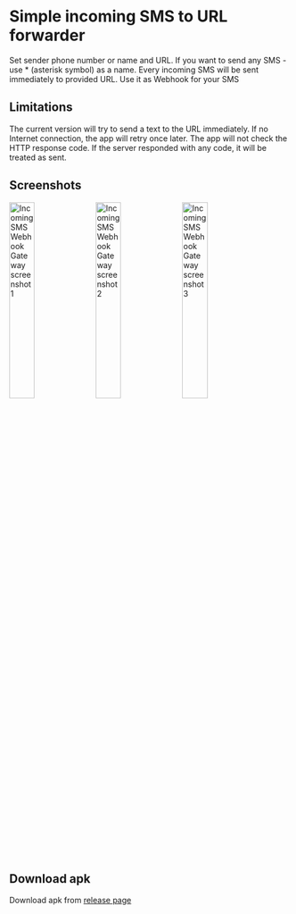 # Simple incoming SMS to URL forwarder
Set sender phone number or name and URL. If you want to send any SMS - use * (asterisk symbol) as a name.
Every incoming SMS will be sent immediately to provided URL.
Use it as Webhook for your SMS

## Limitations
The current version will try to send a text to the URL immediately. If no Internet connection, the app will retry once later.
The app will not check the HTTP response code. If the server responded with any code, it will be treated as sent.

## Screenshots
<img alt="Incoming SMS Webhook Gateway screenshot 1" src="https://raw.githubusercontent.com/bogkonstantin/android_income_sms_gateway_webhook/master/screenshots/1.jpg" width="30%"/> <img alt="Incoming SMS Webhook Gateway screenshot 2" src="https://raw.githubusercontent.com/bogkonstantin/android_income_sms_gateway_webhook/master/screenshots/2.jpg" width="30%"/> <img alt="Incoming SMS Webhook Gateway screenshot 3" src="https://raw.githubusercontent.com/bogkonstantin/android_income_sms_gateway_webhook/master/screenshots/3.jpg" width="30%"/>

## Download apk
Download apk from [release page](https://github.com/bogkonstantin/android_income_sms_gateway_webhook/releases)
